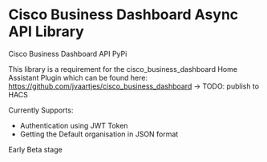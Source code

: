 # Cisco Business Dashboard Async API Library
Cisco Business Dashboard API PyPi

This library is a requirement for the cisco_business_dashboard Home Assistant Plugin which can be found here:
https://github.com/jvaartjes/cisco_business_dashboard -> TODO: publish to HACS

Currently Supports:
- Authentication using JWT Token
- Getting the Default organisation in JSON format

Early Beta stage
